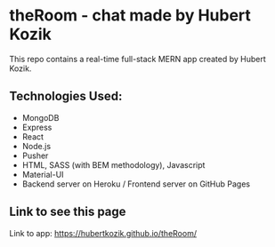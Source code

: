 # theRoom - chat made by Hubert Kozik

This repo contains a real-time full-stack MERN app created by Hubert Kozik.

## Technologies Used:
* MongoDB
* Express
* React
* Node.js
* Pusher
* HTML, SASS (with BEM methodology), Javascript
* Material-UI
* Backend server on Heroku / Frontend server on GitHub Pages

## Link to see this page

Link to app: https://hubertkozik.github.io/theRoom/
